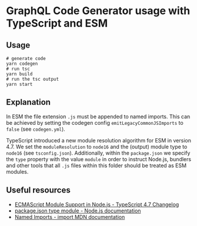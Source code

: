 # GraphQL Code Generator usage with TypeScript and ESM

## Usage

```
# generate code
yarn codegen
# run tsc
yarn build
# run the tsc output
yarn start
```

## Explanation

In ESM the file extension `.js` must be appended to named imports.
This can be achieved by setting the codegen config `emitLegacyCommonJSImports` to `false` (see `codegen.yml`).

TypeScript introduced a new module resolution algorithm for ESM in version 4.7. We set the `moduleResolution` to `node16` and the (output) module type to `node16` (see `tsconfig.json`).
Additionally, within the `package.json` we specify the `type` property with the value `module` in order to instruct Node.js, bundlers and other tools that all `.js` files within this folder should be treated as ESM modules.

## Useful resources

- [ECMAScript Module Support in Node.js - TypeScript 4.7 Changelog](https://devblogs.microsoft.com/typescript/announcing-typescript-4-7/#ecmascript-module-support-in-node-js)
- [package.json type module - Node.js documentation](https://nodejs.org/api/packages.html#type)
- [Named Imports - import MDN documentation](https://developer.mozilla.org/en-US/docs/Web/JavaScript/Reference/Statements/import#named_import)

